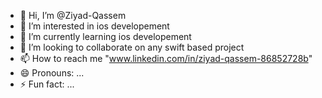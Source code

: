 - 👋 Hi, I’m @Ziyad-Qassem
- 👀 I’m interested in ios developement
- 🌱 I’m currently learning ios developement
- 💞️ I’m looking to collaborate on any swift based project
- 📫 How to reach me "www.linkedin.com/in/ziyad-qassem-86852728b"
- 😄 Pronouns: ...
- ⚡ Fun fact: ...

<!---
Ziyad-Qassem/Ziyad-Qassem is a ✨ special ✨ repository because its `README.md` (this file) appears on your GitHub profile.
You can click the Preview link to take a look at your changes.
--->
